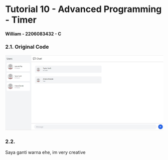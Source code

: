 # Tutorial 10 - Advanced Programming - Timer
**William - 2206083432 - C**

### 2.1. Original Code
<img src="./image/chat.JPG">

### 2.2. 

Saya ganti warna ehe, im very creative
